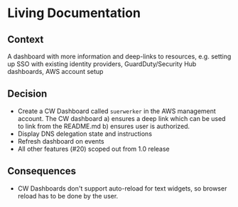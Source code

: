 # Living Documentation

## Context

A dashboard with more information and deep-links to resources, e.g. setting up SSO with existing identity providers, GuardDuty/Security Hub dashboards, AWS account setup

## Decision

- Create a CW Dashboard called `suerwerker` in the AWS management account. The CW dashboard a) ensures a deep link which can be used to link from the README.md b) ensures user is authorized.
- Display DNS delegation state and instructions
- Refresh dashboard on events
- All other features (#20) scoped out from 1.0 release

## Consequences

- CW Dashboards don't support auto-reload for text widgets, so browser reload has to be done by the user.

